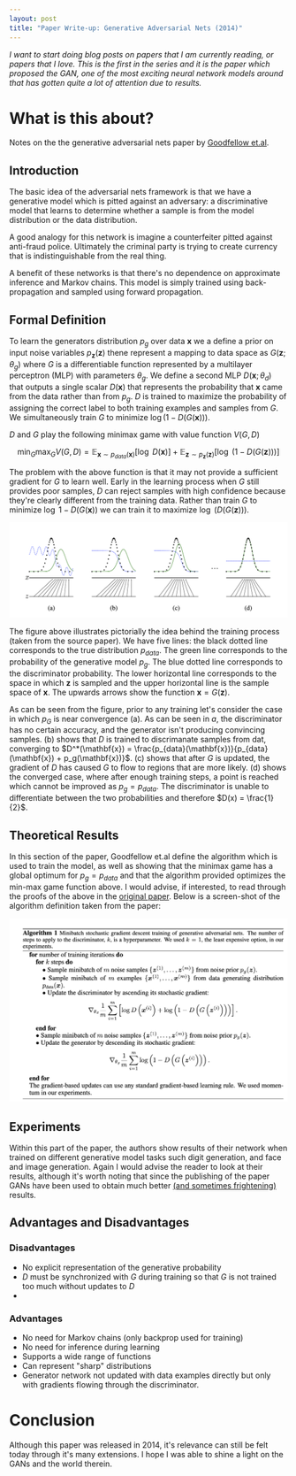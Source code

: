 ```yaml
---
layout: post
title: "Paper Write-up: Generative Adversarial Nets (2014)"
---
```


_I want to start doing blog posts on papers that I am currently reading, or papers that I love. This is the first in the series and it is the paper which proposed the GAN, one of the most exciting neural network models around that has gotten quite a lot of attention due to results._

# What is this about? 
Notes on the the generative adversarial nets paper by [Goodfellow et.al](https://arxiv.org/abs/1406.2661). 

## Introduction
The basic idea of the adversarial nets framework is that we have a generative model which is pitted against an adversary: a discriminative model that learns to determine whether a sample is from the model distribution or the data distribution. 

A good analogy for this network is imagine a counterfeiter pitted against anti-fraud police. Ultimately the criminal party is trying to create currency that is indistinguishable from the real thing. 

A benefit of these networks is that there's no dependence on approximate inference and Markov chains. This model is simply trained using back-propagation and sampled using forward propagation.

## Formal Definition
To learn the generators distribution $p_g$ over data $\mathbf{x}$ we a define a prior on input noise variables $p_{\mathbf{z}}(\mathbf{z})$ thene represent a mapping to data space as $G(\mathbf{z}; \theta_g)$ where $G$ is a differentiable function represented by a multilayer perceptron (MLP) with parameters $\theta_g$. We define a second MLP $D(\mathbf{x};\theta_d)$ that outputs a single scalar $D(\mathbf{x})$ that represents the probability that $\mathbf{x}$ came from the data rather than from $p_g$. $D$ is trained to maximize the probability of assigning the correct label to both training examples and samples from $G$. We simultaneously train $G$ to minimize $\log(1-D(G(\mathbf{x})))$.

$D$ and $G$ play the following minimax game with value function $V(G, D)$

$$
\min_G \max_G V(G, D) = \mathbb{E}_{\mathbf{x}\sim p_{data}(\mathbf{x})}[\log\ D(\mathbf{x})] + \mathbb{E}_{\mathbf{z}\sim p_{\mathbf{z}}(\mathbf{z})}[\log\ (1-D(G(\mathbf{z})))]
$$

The problem with the above function is that it may not provide a sufficient gradient for $G$ to learn well. Early in the learning process when $G$ still provides poor samples, $D$ can reject samples with high confidence because they're clearly different from the training data. Rather than train $G$ to minimize $\log\ 1 - D(G(\mathbf{x}))$ we can train it to maximize $\log\ (D(G(\mathbf{z})))$.

![Prob Distribution](/assets/gans-prob.png)

The figure above illustrates pictorially the idea behind the training process (taken from the source paper). We have five lines: the black dotted line corresponds to the true distribution $p_{data}$. The green line corresponds to the probability of the generative model $p_{g}$. The blue dotted line corresponds to the discriminator probability. The lower horizontal line corresponds to the space in which $\mathbf{z}$ is sampled and the upper horizontal line is the sample space of $\mathbf{x}$. The upwards arrows show the function $\mathbf{x}=G(\mathbf{z})$.

As can be seen from the figure, prior to any training let's consider the case in which $p_{G}$ is near convergence (a). As can be seen in $a$, the discriminator has no certain accuracy, and the generator isn't producing convincing samples. (b) shows that $D$ is trained to discrimanate samples from dat, converging to $D^*(\mathbf{x}) = \frac{p_{data}(\mathbf{x})}{p_{data}(\mathbf{x}) + p_g(\mathbf{x})}$. (c) shows that after $G$ is updated, the gradient of $D$ has caused $G$ to flow to regions that are more likely. (d) shows the converged case, where after enough training steps, a point is reached which cannot be improved as $p_g = p_{data}$. The discriminator is unable to differentiate between the two probabilities and therefore $D(x) = \frac{1}{2}$.

## Theoretical Results
In this section of the paper, Goodfellow et.al define the algorithm which is used to train the model, as well as showing that the minimax game has a global optimum for $p_g=p_{data}$ and that the algorithm provided optimizes the min-max game function above. I would advise, if interested, to read through the proofs of the above in the [original paper](https://arxiv.org/abs/1406.2661). Below is a screen-shot of the algorithm definition taken from the paper: 

![Algorithm 1](/assets/gans-alg.png)

## Experiments
Within this part of the paper, the authors show results of their network when trained on different generative model tasks such digit generation, and face and image generation. Again I would advise the reader to look at their results, although it's worth noting that since the publishing of the paper GANs have been used to obtain much better [(and sometimes frightening)](https://www.youtube.com/watch?time_continue=1&v=kSLJriaOumA) results.

## Advantages and Disadvantages
### Disadvantages
- No explicit representation of the generative probability
- $D$ must be synchronized with $G$ during training so that $G$ is not trained too much without updates to $D$
- 
### Advantages
- No need for Markov chains (only backprop used for training)
- No need for inference during learning
- Supports a wide range of functions
- Can represent "sharp" distributions
- Generator network not updated with data examples directly but only with gradients flowing through the discriminator.


# Conclusion
Although this paper was released in 2014, it's relevance can still be felt today through it's many extensions. I hope I was able to shine a light on the GANs and the world therein.